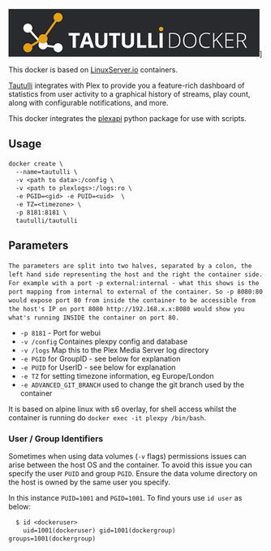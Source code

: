 [linuxserverurl]: https://linuxserver.io
[appurl]: https://github.com/tautulli/tautulli
[hub]: https://hub.docker.com/r/tautulli/tautulli/

![tautulli](img/logo-tautulli-docker.png)]

This docker is based on [LinuxServer.io][linuxserverurl] containers.

[Tautulli][appurl] integrates with Plex to provide you a feature-rich dashboard of statistics from user activity to a graphical history of streams, play count, along with configurable notifications, and more.

This docker integrates the [plexapi](https://github.com/pkkid/python-plexapi) python package for use with scripts.


## Usage

```
docker create \
  --name=tautulli \
  -v <path to data>:/config \
  -v <path to plexlogs>:/logs:ro \
  -e PGID=<gid> -e PUID=<uid>  \
  -e TZ=<timezone> \
  -p 8181:8181 \
  tautulli/tautulli
```

## Parameters

`The parameters are split into two halves, separated by a colon, the left hand side representing the host and the right the container side.
For example with a port -p external:internal - what this shows is the port mapping from internal to external of the container.
So -p 8080:80 would expose port 80 from inside the container to be accessible from the host's IP on port 8080
http://192.168.x.x:8080 would show you what's running INSIDE the container on port 80.`


* `-p 8181` - Port for webui
* `-v /config` Containes plexpy config and database
* `-v /logs` Map this to the Plex Media Server log directory
* `-e PGID` for GroupID - see below for explanation
* `-e PUID` for UserID - see below for explanation
* `-e TZ` for setting timezone information, eg Europe/London
* `-e ADVANCED_GIT_BRANCH` used to change the git branch used by the container

It is based on alpine linux with s6 overlay, for shell access whilst the container is running do `docker exec -it plexpy /bin/bash`.

### User / Group Identifiers

Sometimes when using data volumes (`-v` flags) permissions issues can arise between the host OS and the container. To avoid this issue you can specify the user `PUID` and group `PGID`. Ensure the data volume directory on the host is owned by the same user you specify.

In this instance `PUID=1001` and `PGID=1001`. To find yours use `id user` as below:

```
  $ id <dockeruser>
    uid=1001(dockeruser) gid=1001(dockergroup) groups=1001(dockergroup)
```
